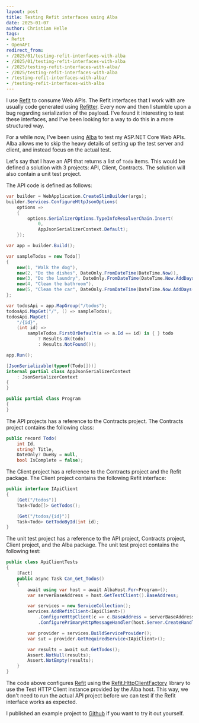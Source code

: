 ```yaml
---
layout: post
title: Testing Refit interfaces using Alba
date: 2025-01-07
author: Christian Helle
tags:
- Refit
- OpenAPI
redirect_from:
- /2025/01/testing-refit-interfaces-with-alba
- /2025/01/testing-refit-interfaces-with-alba
- /2025/testing-refit-interfaces-with-alba/
- /2025/testing-refit-interfaces-with-alba
- /testing-refit-interfaces-with-alba/
- /testing-refit-interfaces-with-alba
---
```


I use [Refit](https://github.com/reactiveui/refit) to consume Web APIs.
The Refit interfaces that I work with are usually code generated using [Refitter](https://github.com/christianhelle/refitter).
Every now and then I stumble upon a bug regarding serialization of the payload.
I've found it interesting to test these interfaces,
and I've been looking for a way to do this in a more structured way.

For a while now, I've been using [Alba](https://jasperfx.github.io/alba/) to test my ASP.NET Core Web APIs.
Alba allows me to skip the heavy details of setting up the test server and client,
and instead focus on the actual test.

Let's say that I have an API that returns a list of `Todo` items.
This would be defined a solution with 3 projects: API, Client, Contracts.
The solution will also contain a unit test project.

The API code is defined as follows:

```csharp
var builder = WebApplication.CreateSlimBuilder(args);
builder.Services.ConfigureHttpJsonOptions(
    options =>
    {
        options.SerializerOptions.TypeInfoResolverChain.Insert(
            0,
            AppJsonSerializerContext.Default);
    });

var app = builder.Build();

var sampleTodos = new Todo[]
{
    new(1, "Walk the dog"),
    new(2, "Do the dishes", DateOnly.FromDateTime(DateTime.Now)),
    new(3, "Do the laundry", DateOnly.FromDateTime(DateTime.Now.AddDays(1))),
    new(4, "Clean the bathroom"),
    new(5, "Clean the car", DateOnly.FromDateTime(DateTime.Now.AddDays(2)))
};

var todosApi = app.MapGroup("/todos");
todosApi.MapGet("/", () => sampleTodos);
todosApi.MapGet(
    "/{id}",
    (int id) =>
        sampleTodos.FirstOrDefault(a => a.Id == id) is { } todo
            ? Results.Ok(todo)
            : Results.NotFound());

app.Run();

[JsonSerializable(typeof(Todo[]))]
internal partial class AppJsonSerializerContext
    : JsonSerializerContext
{
}

public partial class Program
{
}
```

The API projects has a reference to the Contracts project.
The Contracts project contains the following class:

```csharp
public record Todo(
    int Id,
    string? Title,
    DateOnly? DueBy = null,
    bool IsComplete = false);
```

The Client project has a reference to the Contracts project and the Refit package.
The Client project contains the following Refit interface:

```csharp
public interface IApiClient
{
    [Get("/todos")]
    Task<Todo[]> GetTodos();

    [Get("/todos/{id}")]
    Task<Todo> GetTodoById(int id);
}
```

The unit test project has a reference to the API project, Contracts project, Client project, and the Alba package.
The unit test project contains the following test:

```csharp
public class ApiClientTests
{
    [Fact]
    public async Task Can_Get_Todos()
    {
        await using var host = await AlbaHost.For<Program>();
        var serverBaseAddress = host.GetTestClient().BaseAddress;

        var services = new ServiceCollection();
        services.AddRefitClient<IApiClient>()
            .ConfigureHttpClient(c => c.BaseAddress = serverBaseAddress)
            .ConfigurePrimaryHttpMessageHandler(host.Server.CreateHandler);

        var provider = services.BuildServiceProvider();
        var sut = provider.GetRequiredService<IApiClient>();

        var results = await sut.GetTodos();
        Assert.NotNull(results);
        Assert.NotEmpty(results);
    }
}
```

The code above configures [Refit](https://github.com/reactiveui/refit) using the [Refit.HttpClientFactory](https://www.nuget.org/packages/refit.httpclientfactory) library
to use the Test HTTP Client instance provided by the Alba host.
This way, we don't need to run the actual API project before we can test
if the Refit interface works as expected.

I published an example project to [Github](https://github.com/christianhelle/TestingRefitWithAlba) if you want to try it out yourself.

